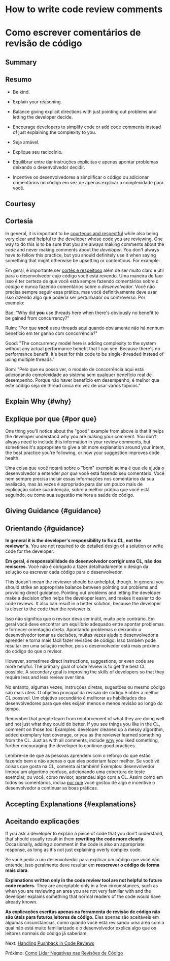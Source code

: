# How to write code review comments

# Como escrever comentários de revisão de código

## Summary

## Resumo

- Be kind.
- Explain your reasoning.
- Balance giving explicit directions with just pointing out problems and
  letting the developer decide.
- Encourage developers to simplify code or add code comments instead of just
  explaining the complexity to you.

- Seja amável.
- Explique seu raciocínio.
- Equilibrar entre dar instruções explícitas e apenas apontar problemas deixando o desenvolvedor decidir.
- Incentive os desenvolvedores a simplificar o código ou adicionar comentários no código em vez de apenas explicar a complexidade para você.

## Courtesy

## Cortesia

In general, it is important to be
[courteous and respectful](https://chromium.googlesource.com/chromium/src/+/master/docs/cr_respect.md)
while also being very clear and helpful to the developer whose code you are
reviewing. One way to do this is to be sure that you are always making comments
about the _code_ and never making comments about the _developer_. You don't
always have to follow this practice, but you should definitely use it when
saying something that might otherwise be upsetting or contentious. For example:

Em geral, é importante ser [cortês e respeitoso](https://chromium.googlesource.com/chromium/src/+/master/docs/cr_respect.md) além de ser muito claro e útil para o desenvolvedor cujo código você está revendo. Uma maneira de faer isso é ter certeza de que você está sempre fazendo comentários sobre o _código_ e nunca fazendo comentários sobre o _desenvolvedor_. Você não precisa sempre seguir essa prática, mas você definitivamente deve usar isso dizendo algo que poderia ser perturbador ou controverso. Por exemplo:

Bad: "Why did **you** use threads here when there's obviously no benefit to be
gained from concurrency?"

Ruim: "Por que **você** usou threads aqui quando obviamente não há nenhum benefício em ter ganho com concorrência?"

Good: "The concurrency model here is adding complexity to the system without any
actual performance benefit that I can see. Because there's no performance
benefit, it's best for this code to be single-threaded instead of using multiple
threads."

Bom: "Pelo que eu posso ver, o modelo de concorrência aqui está adicionando complexidade ao sistema sem qualquer benefício real de desempenho. Porque não haver benefício em desempenho, é melhor que este código seja de thread única em vez de usar vários tópicos."

## Explain Why {#why}

## Explique por que {#por que}

One thing you'll notice about the "good" example from above is that it helps the
developer understand _why_ you are making your comment. You don't always need to
include this information in your review comments, but sometimes it's appropriate
to give a bit more explanation around your intent, the best practice you're
following, or how your suggestion improves code health.

Uma coisa que você notará sobre o "bom" exemplo acima é que ele ajuda o desenvolvedor a entender _por que_ você está fazendo seu comentário. Você nem sempre precisa incluir essas informações nos comentários da sua avaliação, mas às vezes é apropriado para dar um pouco mais de explicação sobre sua intenção, sobre a melhor prática que você está seguindo, ou como sua sugestão melhora a saúde do código.

## Giving Guidance {#guidance}

## Orientando {#guidance}

**In general it is the developer's responsibility to fix a CL, not the
reviewer's.** You are not required to do detailed design of a solution or write
code for the developer.

**Em geral, é responsabilidade do desenvolvedor corrigir uma CL, não dos revisores.**
Você não é obrigado a fazer detalhadamente o design da solução ou escrever cada código para o desenvolvedor.

This doesn't mean the reviewer should be unhelpful, though. In general you
should strike an appropriate balance between pointing out problems and providing
direct guidance. Pointing out problems and letting the developer make a decision
often helps the developer learn, and makes it easier to do code reviews. It also
can result in a better solution, because the developer is closer to the code
than the reviewer is.

Isso não significa que o revisor deva ser inútil, muito pelo contrário. Em geral você deve encontrar um equilíbrio adequado entre apontar problemas e fornecer orientação direta. Apontando problemas e deixando o desenvolvedor tomar as decisões, muitas vezes ajuda o desenvolvedor a aprender e torna mais fácil fazer revisões de código. Isso também pode resultar em uma solução melhor, pois o desenvolvedor está mais próximo do código do que o revisor.

However, sometimes direct instructions, suggestions, or even code are more
helpful. The primary goal of code review is to get the best CL possible. A
secondary goal is improving the skills of developers so that they require less
and less review over time.

No entanto, algumas vezes, instruções diretas, sugestões ou mesmo código são mais úteis. O objetivo principal da revisão de código é obter a melhor CL possível. Um objetivo secundário é melhorar as habilidades dos desenvolvedores para que eles exijam menos e menos revisão ao longo do tempo.

Remember that people learn from reinforcement of what they are doing well and
not just what they could do better. If you see things you like in the CL,
comment on those too! Examples: developer cleaned up a messy algorithm, added
exemplary test coverage, or you as the reviewer learned something from the CL.
Just as with all comments, include [why](#why) you liked something, further
encouraging the developer to continue good practices.

Lembre-se de que as pessoas aprendem com o reforço do que estão fazendo bem e não apenas o que eles poderiam fazer melhor. Se você vê coisas que gosta na CL, comenta aí também! Exemplos: desenvolvedor limpou um algoritmo confuso, adicionando uma cobertura de teste exemplar, ou você, como revisor, aprendeu algo com a CL. Assim como em todos os comentários, inclua [por que](#why) você gostou de algo e incentive o desenvolvedor a continuar as boas práticas.

## Accepting Explanations {#explanations}

## Aceitando explicações

If you ask a developer to explain a piece of code that you don't understand,
that should usually result in them **rewriting the code more clearly**.
Occasionally, adding a comment in the code is also an appropriate response, as
long as it's not just explaining overly complex code.

Se você pedir a um desenvolvedor para explicar um código que você não entende, isso geralmente deve resultar em **reescrever o código de forma mais clara**.

**Explanations written only in the code review tool are not helpful to future
code readers.** They are acceptable only in a few circumstances, such as when
you are reviewing an area you are not very familiar with and the developer
explains something that normal readers of the code would have already known.

**As explicações escritas apenas na ferramenta de revisão de código não são úteis para futuros leitores de código.** Eles apenas são aceitáveis em algumas circunstâncias, como quando você está revisando uma área com a qual não está muito familiarizado e o desenvolvedor explica algo que os leitores normais do código já saberiam.

Next: [Handling Pushback in Code Reviews](pushback.md)

Próximo: [Como Lidar Negativas nas Revisões de Código](pushback.md)
